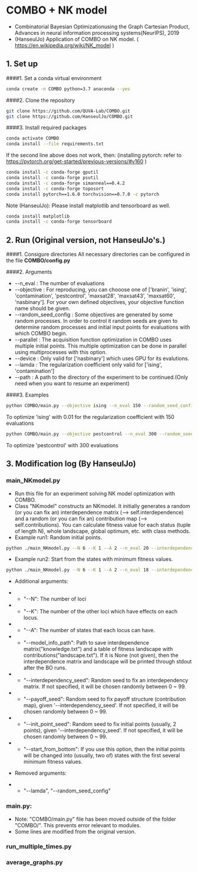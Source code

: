 # COMBO + NK model
- Combinatorial Bayesian Optimizationusing the Graph Cartesian Product, Advances in neural information processing systems(NeurIPS), 2019
- (HanseulJo) Application of COMBO on NK model. ( https://en.wikipedia.org/wiki/NK_model )

## 1. Set up
####1. Set a conda virtual environment
```bash
conda create -n COMBO python=3.7 anaconda --yes
```

####2. Clone the repository
```bash
git clone https://github.com/QUVA-Lab/COMBO.git
git clone https://github.com/HanseulJo/COMBO.git
```

####3. Install required packages
```bash
conda activate COMBO
conda install --file requirements.txt
```
If the second line above does not work, then: (installing pytorch: refer to https://pytorch.org/get-started/previous-versions/#v160 )
```bash
conda install -c conda-forge gputil
conda install -c conda-forge psutil
conda install -c conda-forge simanneal==0.4.2
conda install -c conda-forge toposort
conda install pytorch==1.6.0 torchvision==0.7.0 -c pytorch 
```

Note (HanseulJo): Please install matplotlib and tensorboard as well.
```bash
conda install matplotlib
conda install -c conda-forge tensorboard 
```


## 2. Run (Original version, not HanseulJo's.)
####1. Consigure directories
All necessary directories can be configured in the file **COMBO/config.py**

####2. Arguments
* --n_eval : The number of evaluations
* --objective : For reproducing, you can chooose one of ['branin', 'ising', 'contamination', 'pestcontrol', 'maxsat28', 'maxsat43', 'maxsat60', 'nasbinary']. For your own defined objectives, your objective function name should be given.
* --random_seed_config : Some objectives are generated by some random processes. In order to control it random seeds are given to determine random processes and initial input points for evaluations with which COMBO begin.
* --parallel : The acquisition function optimization in COMBO uses multiple initial points. This multiple optimization can be done in parallel using multiprocesses with this option.
* --device : Only valid for ['nasbinary'] which uses GPU for its evalutions.
* --lamda : The regularization coefficient only valid for ['ising', 'contamination']
* --path : A path to the directory of the experiment to be continued.(Only need when you want to resume an experiment)

####3. Examples
```bash
python COMBO/main.py --objective ising --n_eval 150 --random_seed_config 7 --lamda 0.01
```
To optimize 'ising' with 0.01 for the regularization coefficient with 150 evaluations

```bash
python COMBO/main.py --objective pestcontrol --n_eval 300 --random_seed_config 3
```
To optimize 'pestcontrol' with 300 evaluations

## 3. Modification log (By HanseulJo)

### main_NKmodel.py
* Run this file for an experiment solving NK model optimization with COMBO.
* Class "NKmodel" constructs an NKmodel. It initially generates a random (or you can fix an) interdependence matrix (--> self.interdependence) and a random  (or you can fix an) contribution map (--> self.contributions). You can calculate fitness value for each status (tuple of length N), whole landscape, global optimum, etc. with class methods.
* Example run1: Random initial points.
```bash
python ./main_NKmodel.py --N 6 --K 1 --A 2 --n_eval 20 --interdependency_seed 0 --payoff_seed 0
```
* Example run2: Start from the states with minimum fitness values.
```bash
python ./main_NKmodel.py --N 6 --K 1 --A 2 --n_eval 18 --interdependency_seed 10 --payoff_seed 15 --start_from_bottom
```

* Additional arguments:
* - "--N": The number of loci
* - "--K": The number of the other loci which have effects on each locus.
* - "--A": The number of states that each locus can have.
* - "--model_info_path": Path to save interdependence matrix("knowledge.txt") and a table of fitness landscape with contributions("landscape.txt"). If it is None (not given), then the interdependence matrix and landscape will be printed through stdout after the BO runs.
* - "--interdependency_seed": Random seed to fix an interdependency matrix. If not specified, it will be chosen randomly between 0 ~ 99.
* - "--payoff_seed": Random seed to fix payoff structure (contribution map), given '--interdependency_seed'. If not specified, it will be chosen randomly between 0 ~ 99.
* - "--init_point_seed": Random seed to fix initial points (usually, 2 points), given '--interdependency_seed'. If not specified, it will be chosen randomly between 0 ~ 99.
* - "--start_from_bottom": If you use this option, then the initial points will be changed into (usually, two of) states with the first several minimum fitness values.

* Removed arguments:
* - "--lamda", "--random_seed_config"

### main.py:
* Note: "COMBO/main.py" file has been moved outside of the folder "COMBO/". This prevents error relevant to modules.
* Some lines are modified from the original version.

### run_multiple_times.py

### average_graphs.py
